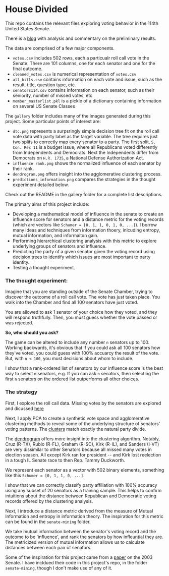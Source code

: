 # House Divided
This repo contains the relevant files exploring voting behavior in the 114th United States Senate.

There is a [blog](http://www.adammassachi.com/senate-114/) with analysis and commentary on the preliminary results. 

The data are comprised of a few major components. 
 - `votes.csv` includes 502 rows, each a particualr roll call vote in the Senate. There are 101 columns, one for each senator and one for the final outcome. 
 - `cleaned_votes.csv` is numerical representation of `votes.csv`
 - `all_bills.csv` contains information on each vote and issue, such as the result, title, question type, etc. 
 - `senators114.csv` contains information on each senator, such as their seniority, number of missed votes, etc
 - `member_masterlist.pkl` is a pickle of a dictionary containing information on several US Senate Classes

The `gallery` folder includes many of the images generated during this project. Some particular points of interest are:
 - `dtc.png` represents a surpsringly simple decision tree fit on the roll call vote data with party label as the target variable. The tree requires just two splits to correctly map every senator to a party. The first split, `S. Con. Res 11` is a budget issue, where all Republicans voted differently from Independents and Democrats. Next the Independents differ from Democrats on `H.R. 1735`, a National Defense Authorization Act. 
 - `influence rank.png` shows the normailzed influence of each senator by their rank. 
 - `dendrogram.png` offers insight into the agglomerative clustering process. 
 - `predictions_information.png` compares the strategies in the thought experiment detailed below. 

Check out the README in the gallery folder for a complete list descriptions. 



The primary aims of this project include:
 - Developing a mathematical model of influence in the senate to create an influence score for senators and a distance metric for the voting records (which are vectors like `Schumer = [0, 1, 1, 0, 1, 0, ...]`). I borrow many ideas and techniques from information thoery, inlcuding entropy, mutual information, and informaiton gain. 
 - Performing hierarchical clustering analysis with this metric to explore underlying groups of senators and influence. 
 - Predicting the party of a given senator given the voting record using decision trees to identify which issues are most important to party identity. 
 - Testing a thought experiment. 

### The thought experiment: 

Imagine that you are standing outside of the Senate Chamber, trying to discover the outcome of a roll call vote. The vote has just taken place. You walk into the Chamber and find all 100 senators have just voted. 

You are allowed to ask 1 senator of your choice how they voted, and they will respond truthfully. 
Then, you must guess whether the vote passed or was rejected. 

**So, who should you ask?**

The game can be altered to include any number `n` senators up to 100. Working backwards, it's obvious that if you could ask all 100 senators how they've voted, you could guess with 100% accuarcy the result of the vote. But, with `n < 100`, you must decisions about whom to include. 

I show that a rank-ordered list of senators by our influence score is the best way to select `n` senators, e.g. If you can ask `n` senators, then selecting the first `n` senators on the ordered list outperforms all other choices. 

### The strategy


First, I explore the roll call data. Missing votes by the senators are explored and dicussed [here](http://www.adammassachi.com/missing-votes/) 

Next, I apply PCA to create a synthetic vote space and agglomerative clustering methods to reveal some of the underlying structure of senators' voting patterns. The [clusters](http://www.adammassachi.com/clusters/) match exactly the natural party divide. 

The [dendrogram](http://www.adammassachi.com/clusters/dendrogram.png) offers more insight into the clustering algorithm. Notably, Cruz (R-TX), Rubio (R-FL), Graham (R-SC), Kirk (R-IL), and Sanders (I-VT) are very dissimilar to other Senators because all missed many votes in election season. All except Kirk ran for president -- and Kirk lost reelection in a tough IL Senate race to then Rep. Tammy Duckworth. 

We represent each senator as a vector with 502 binary elements, something like this `Schumer = [0, 1, 1, 0, ...]`. 

I show that we can correctly classify party affiliation with 100% accuracy using any subset of 20 senators as a training sample. This helps to confirm intuitions about the distance between Republican and Democratic voting records offered by the clustering analysis. 

Next, I introduce a distance metric derived from the measure of Mutual Information and entropy in information theory. The inspiration for this metric can be found in the `senate-mining` folder. 

We take mutual information between the senator's voting record and the outcome to be 'influence', and rank the senators by how infleuntial they are. The metricized version of mutual information allows us to  calculate distances between each pair of senators. 


Some of the inspiration for this project came from a [paper](http://www.stat.columbia.edu/~jakulin/Politics/) on the 2003 Senate. I have incldued their code in this project's repo, in the folder `senate-mining`, though I don't make use of any of it. 